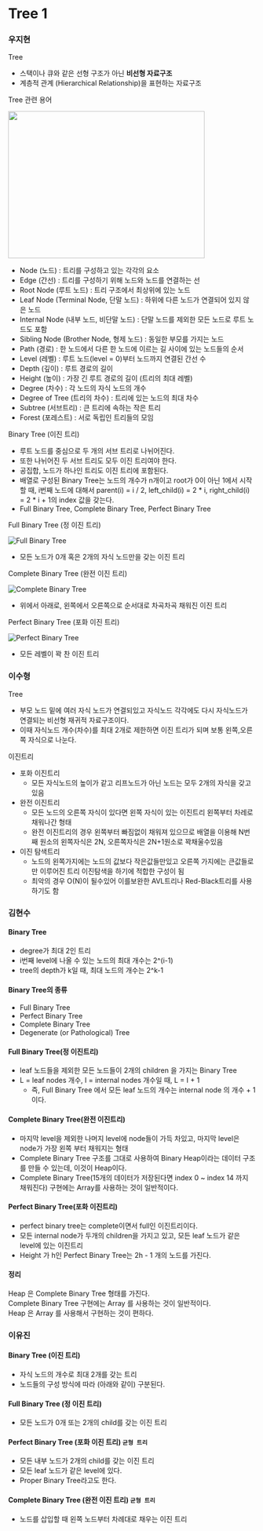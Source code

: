 # Tree 1

### 우지현

Tree

- 스택이나 큐와 같은 선형 구조가 아닌 **비선형 자료구조**
- 계층적 관계 (Hierarchical Relationship)을 표현하는 자료구조

Tree 관련 용어

<img src = "https://w.namu.la/s/606aecc8b8a27d42129f3e13c6db9a871a4566cd88c123689585256281efb5dde5b35f4e516572f0e5f0e419f0ae2be3aedf7a9c8dbb1756d1bf635a48da67ecd461dd60bccbd7b2b649dcf4ac2e98603e469257ee3261e6d2148154fbc6b0ce0f0e03ec1c9c6f832d6a50abcf0c05e2" width = "400" height="300" />

- Node (노드) : 트리를 구성하고 있는 각각의 요소
- Edge (간선) : 트리를 구성하기 위해 노드와 노드를 연결하는 선
- Root Node (루트 노드) : 트리 구조에서 최상위에 있는 노드
- Leaf Node (Terminal Node, 단말 노드) : 하위에 다른 노드가 연결되어 있지 않은 노드
- Internal Node (내부 노드, 비단말 노드) : 단말 노드를 제외한 모든 노드로 루트 노드도 포함
- Sibling Node (Brother Node, 형제 노드) : 동일한 부모를 가지는 노드
- Path (경로) : 한 노드에서 다른 한 노드에 이르는 길 사이에 있는 노드들의 순서
- Level (레벨) : 루트 노드(level = 0)부터 노드까지 연결된 간선 수
- Depth (깊이) : 루트 경로의 길이 
- Height (높이) : 가장 긴 루트 경로의 길이 (트리의 최대 레벨)
- Degree (차수) : 각 노드의 자식 노드의 개수
- Degree of Tree (트리의 차수) : 트리에 있는 노드의 최대 차수
- Subtree (서브트리) : 큰 트리에 속하는 작은 트리
- Forest (포레스트) : 서로 독립인 트리들의 모임

Binary Tree (이진 트리)

- 루트 노드를 중심으로 두 개의 서브 트리로 나뉘어진다.
- 또한 나뉘어진 두 서브 트리도 모두 이진 트리여야 한다.
- 공집합, 노드가 하나인 트리도 이진 트리에 포함된다.
- 배열로 구성된 Binary Tree는 노드의 개수가 n개이고 root가 0이 아닌 1에서 시작할 때, i번째 노드에 대해서 parent(i) = i / 2, left_child(i) = 2 * i, right_child(i) = 2 * i + 1의 index 값을 갖는다.
- Full Binary Tree, Complete Binary Tree, Perfect Binary Tree

Full Binary Tree (정 이진 트리)

![Full Binary Tree](https://blog.martinwork.co.kr/images/datastructure/tree03.png)

- 모든 노드가 0개 혹은 2개의 자식 노드만을 갖는 이진 트리

Complete Binary Tree (완전 이진 트리)

![Complete Binary Tree](https://blog.martinwork.co.kr/images/datastructure/tree04.png)

- 위에서 아래로, 왼쪽에서 오른쪽으로 순서대로 차곡차곡 채워진 이진 트리

Perfect Binary Tree (포화 이진 트리)

![Perfect Binary Tree](https://blog.martinwork.co.kr/images/datastructure/tree05.png)

- 모든 레벨이 꽉 찬 이진 트리


### 이수형

Tree

- 부모 노드 밑에 여러 자식 노드가 연결되있고 자식노드 각각에도 다시 자식노드가 연결되는 비선형 재귀적 자료구조이다.
- 이때 자식노드 개수(차수)를 최대 2개로 제한하면 이진 트리가 되며 보통 왼쪽,오른쪽 자식으로 나눈다.

이진트리

- 포화 이진트리
  - 모든 자식노드의 높이가 같고 리프노드가 아닌 노드는 모두 2개의 자식을 갖고있음
- 완전 이진트리
  - 모든 노드의 오른쪽 자식이 있다면 왼쪽 자식이 있는 이진트리 왼쪽부터 차레로 채워나간 형태
  - 완전 이진트리의 경우 왼쪽부터 빠짐없이 채워져 있으므로 배열을 이용해 N번째 원소의 왼쪽자식은 2N, 오른쪽자식은 2N+1원소로 꽉채울수있음
- 이진 탐색트리
  - 노드의 왼쪽가지에는 노드의 값보다 작은값들만있고 오른쪽 가지에는 큰값들로만 이루어진 트리 이진탐색을 하기에 적합한 구성이 됨
  - 최악의 경우 O(N)이 될수있어 이를보완한 AVL트리나 Red-Black트리를 사용하기도 함

### 김현수

#### Binary Tree 
- degree가 최대 2인 트리
- i번째 level에 나올 수 있는 노드의 최대 개수는 2^(i-1)
- tree의 depth가 k일 때, 최대 노드의 개수는 2^k-1

#### Binary Tree의 종류
- Full Binary Tree
- Perfect Binary Tree
- Complete Binary Tree
- Degenerate (or Pathological) Tree

#### Full Binary Tree(정 이진트리)
- leaf 노드들을 제외한 모든 노드들이 2개의 children 을 가지는 Binary Tree
- L = leaf nodes 개수, I = internal nodes 개수일 때, L = I + 1
	- 즉, Full Binary Tree 에서 모든 leaf 노드의 개수는 internal node 의 개수 + 1 이다.

#### Complete Binary Tree(완전 이진트리)
- 마지막 level을 제외한 나머지 level에 node들이 가득 차있고, 마지막 level은 node가 가장 왼쪽 부터 채워지는 형태
- Complete Binary Tree 구조를 그대로 사용하여 Binary Heap이라는 데이터 구조를 만들 수 있는데, 이것이 Heap이다.
- Complete Binary Tree(15개의 데이터가 저장된다면 index 0 ~ index 14 까지 채워진다) 구현에는 Array를 사용하는 것이 일반적이다.

#### Perfect Binary Tree(포화 이진트리)
- perfect binary tree는 complete이면서 full인 이진트리이다.
- 모든 internal node가 두개의 children을 가지고 있고, 모든 leaf 노드가 같은 level에 있는 이진트리
- Height 가 h인 Perfect Binary Tree는 2h - 1 개의 노드를 가진다.

#### 정리
Heap 은 Complete Binary Tree 형태를 가진다.<br>
Complete Binary Tree 구현에는 Array 를 사용하는 것이 일반적이다.<br>
Heap 은 Array 를 사용해서 구현하는 것이 편하다.<br>

### 이유진
#### Binary Tree (이진 트리)
- 자식 노드의 개수로 최대 2개를 갖는 트리
- 노드들의 구성 방식에 따라 (아래와 같이) 구분된다.

#### Full Binary Tree (정 이진 트리)
- 모든 노드가 0개 또는 2개의 child를 갖는 이진 트리

#### Perfect Binary Tree (포화 이진 트리) `균형 트리`
- 모든 내부 노드가 2개의 child를 갖는 이진 트리
- 모든 leaf 노드가 같은 level에 있다. 
- Proper Binary Tree라고도 한다.

#### Complete Binary Tree (완전 이진 트리) `균형 트리`
- 노드를 삽입할 때 왼쪽 노드부터 차례대로 채우는 이진 트리
